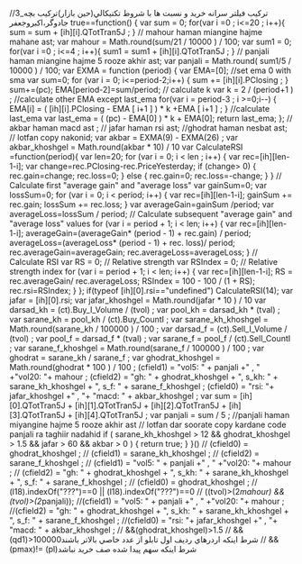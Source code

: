 //3_ترکيب فيلتر سرانه خريد و نسبت ها با شروط تکنيکالي(حين بازار)ترکيب بچه جادوگر،اکبروجعفر true==function() { var sum = 0; for(var i =0 ; i<=20 ; i++){ sum = sum + [ih][i].QTotTran5J ; } // mahour haman miangine hajme mahane ast; var mahour = Math.round(sum/21 / 10000 ) / 100; var sum1 = 0; for(var i =0 ; i<=4 ; i++){ sum1 = sum1 + [ih][i].QTotTran5J ; } // panjali haman miangine hajme 5 rooze akhir ast; var panjali = Math.round( sum1/5 / 10000 ) / 100; var EXMA = function (period) { var EMA=[0]; //set ema 0 with sma var sum=0; for (var i = 0; i<=period-2;i++) { sum += [ih][i].PClosing ; } sum+=(pc); EMA[period-2]=sum/period; // calculate k var k = 2 / (period+1 ) ; //calculate other EMA except last_ema for(var i = period-3 ; i >=0;i--) { EMA[i] = ( [ih][i].PClosing - EMA [ i+1 ] ) * k +EMA [ i+1 ] ; } //calculate last_ema var last_ema = ( (pc) - EMA[0] ) * k + EMA[0]; return last_ema; }; // akbar haman macd ast ; // jafar haman rsi ast; //ghodrat haman nesbat ast; // lotfan copy nakonid; var akbar = EXMA(9) - EXMA(26) ; var akbar_khoshgel = Math.round(akbar * 10) / 10 	 var CalculateRSI =function(period){ var len=20; for (var i = 0; i < len ; i++) { var rec=[ih][len-1-i]; var change=rec.PClosing-rec.PriceYesterday; if (change> 0) { rec.gain=change; rec.loss=0; } else { rec.gain=0; rec.loss=-change; } } // Calculate first "average gain" and "average loss" var gainSum=0; var lossSum=0; for (var i = 0; i < period; i++) { var rec=[ih][len-1-i]; gainSum += rec.gain; lossSum += rec.loss; } var averageGain=gainSum /period; var averageLoss=lossSum / period; // Calculate subsequent "average gain" and "average loss" values for (var i = period + 1; i < len; i++) { var rec=[ih][len-1-i]; averageGain=(averageGain* (period - 1) + rec.gain) / period; averageLoss=(averageLoss* (period - 1) + rec. loss)/ period; rec.averageGain=averageGain; rec.averageLoss=averageLoss; } // Calculate RSI var RS = 0; // Relative strength var RSIndex = 0; // Relative strength index for (var i = period + 1; i < len; i++) { var rec=[ih][len-1-i]; RS = rec.averageGain/ rec.averageLoss; RSIndex = 100 - 100 / (1 + RS); rec.rsi=RSIndex; } }; if(typeof [ih][0].rsi=="undefined") CalculateRSI(14); var jafar = [ih][0].rsi; var jafar_khoshgel = Math.round(jafar * 10 ) / 10 	 	 var darsad_kh = (ct).Buy_I_Volume / (tvol) ; var pool_kh = darsad_kh * (tval) ; var sarane_kh = pool_kh / (ct).Buy_CountI ; var sarane_kh_khoshgel = Math.round(sarane_kh / 100000 ) / 100 ; var darsad_f = (ct).Sell_I_Volume / (tvol) ; var pool_f = darsad_f * (tval) ; var sarane_f = pool_f / (ct).Sell_CountI ; var sarane_f_khoshgel = Math.round(sarane_f / 100000 ) / 100 ; var ghodrat = sarane_kh / sarane_f ; var ghodrat_khoshgel = Math.round(ghodrat * 100 ) / 100 ; (cfield1) = "vol5: " + panjali +" , " +"vol20: "+ mahour ; (cfield2) = "gh: " + ghodrat_khoshgel + ", s_kh: " + sarane_kh_khoshgel + ", s_f: " + sarane_f_khoshgel ; (cfield0) = "rsi: "+ jafar_khoshgel +" , "+ "macd: " + akbar_khoshgel ; var sum = [ih][0].QTotTran5J + [ih][1].QTotTran5J + [ih][2].QTotTran5J + [ih][3].QTotTran5J + [ih][4].QTotTran5J ; var panjali = sum / 5 ; //panjali haman miyangine hajme 5 rooze akhir ast // lotfan dar soorate copy kardane code panjali ra taghiir nadahid if ( sarane_kh_khoshgel > 12 && ghodrat_khoshgel > 1.5 && jafar > 60 && akbar > 0 ) { return true; } }() // (cfield0) = ghodrat_khoshgel ; // (cfield1) = sarane_kh_khoshgel ; // (cfield2) = sarane_f_khoshgel ; // (cfield1) = "vol5: " + panjali +" , " +"vol20: "+ mahour ; // (cfield2) = "gh: " + ghodrat_khoshgel + ", s_kh: " + sarane_kh_khoshgel + ", s_f: " + sarane_f_khoshgel ; // (cfield0) = ghodrat_khoshgel ; // (l18).indexOf("???")==0 || (l18).indexOf("???")==0 // ((tvol)>(2*mahour) && (tvol)>(2*panjali)); //(cfield1) = "vol5: " + panjali +" , " +"vol20: "+ mahour ; //(cfield2) = "gh: " + ghodrat_khoshgel + ", s_kh: " + sarane_kh_khoshgel + ", s_f: " + sarane_f_khoshgel ; //(cfield0) = "rsi: "+ jafar_khoshgel +" , "+ "macd: " + akbar_khoshgel ; // &&(ghodrat_khoshgel)>1.5 // &&(qd1)>100000شرط اينکه اردرهاي رديف اول تابلو از عدد خاصي بالاتر باشند // &&(pmax)!= (pl)شرط اينکه سهم پيدا شده صف خريد نباشد
